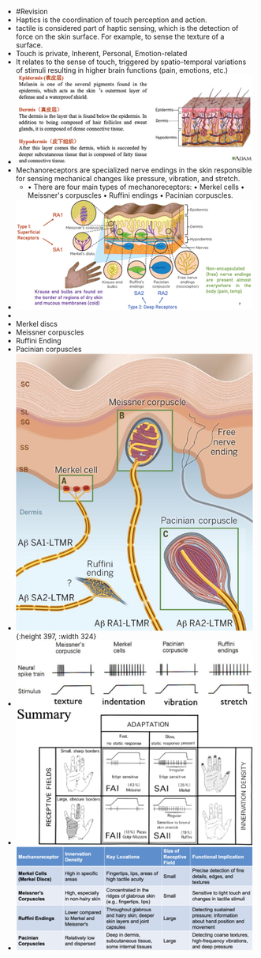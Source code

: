 - #Revision
- Haptics is the coordination of touch perception and action.
- tactile is considered part of haptic sensing, which is the
  detection of force on the skin surface. For example, to sense the texture of a surface.
- Touch is private, Inherent, Personal, Emotion-related
- It relates to the sense of touch, triggered by spatio-temporal variations
  of stimuli resulting in higher brain functions (pain, emotions, etc.)
- ![截屏2024-10-11 11.40.34.png](../assets/截屏2024-10-11_11.40.34_1728618037795_0.png)
- Mechanoreceptors are specialized nerve endings in the skin
  responsible for sensing mechanical changes like pressure, vibration,
  and stretch.
	- • There are four main types of mechanoreceptors:
	  • Merkel cells
	  • Meissner's corpuscles
	  • Ruffini endings
	  • Pacinian corpuscles.
- ![截屏2024-10-11 11.42.20.png](../assets/截屏2024-10-11_11.42.20_1728618145900_0.png)
-
- Merkel discs
- Meissner corpuscles
- Ruffini Ending
- Pacinian corpuscles
- ![截屏2024-10-11 11.52.56.png](../assets/截屏2024-10-11_11.52.56_1728618779952_0.png){:height 397, :width 324}
- ![截屏2024-10-11 11.53.56.png](../assets/截屏2024-10-11_11.53.56_1728618839572_0.png)
- ![截屏2024-10-11 11.54.53.png](../assets/截屏2024-10-11_11.54.53_1728618896230_0.png)
- ![截屏2024-10-11 11.57.08.png](../assets/截屏2024-10-11_11.57.08_1728619033512_0.png)
